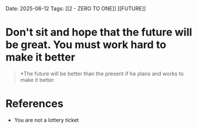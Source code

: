 Date: 2025-06-12
Tags: [[2 - ZERO TO ONE]] [[FUTURE]] 

# Don't sit and hope that the future will be great. You must work hard to make it better

>*The future will be better than the present if he plans and works to make it better 
# References 
- You are not a lottery ticket 